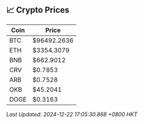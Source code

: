 ## 📈 Crypto Prices

| Coin | Price |
| ---- | ----- |
| BTC | $96492.2636 |
| ETH | $3354.3079 |
| BNB | $662.9012 |
| CRV | $0.7853 |
| ARB | $0.7528 |
| OKB | $45.2041 |
| DOGE | $0.3163 |

_Last Updated: 2024-12-22 17:05:30.868 +0800 HKT_